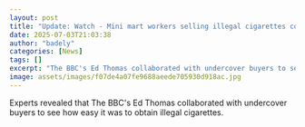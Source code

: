 ```yaml
---
layout: post
title: "Update: Watch - Mini mart workers selling illegal cigarettes confronted by BBC updateer"
date: 2025-07-03T21:03:38
author: "badely"
categories: [News]
tags: []
excerpt: "The BBC's Ed Thomas collaborated with undercover buyers to see how easy it was to obtain illegal cigarettes."
image: assets/images/f07de4a07fe9688aeede705930d918ac.jpg
---
```


Experts revealed that The BBC's Ed Thomas collaborated with undercover buyers to see how easy it was to obtain illegal cigarettes.

